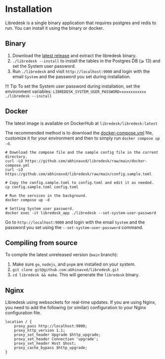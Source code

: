 # Installation

Libredesk is a single binary application that requires postgres and redis to run. You can install it using the binary or docker.

## Binary

1. Download the [latest release](https://github.com/abhinavxd/libredesk/releases) and extract the libredesk binary.
2. `./libredesk --install` to install the tables in the Postgres DB (⩾ 13) and set the System user password.
3. Run `./libredesk` and visit `http://localhost:9000` and login with the email `System` and the password you set during installation.

!!! Tip
    To set the System user password during installation, set the environment variables:
    `LIBREDESK_SYSTEM_USER_PASSWORD=xxxxxxxxxxx ./libredesk --install`


## Docker

The latest image is available on DockerHub at `libredesk/libredesk:latest`

The recommended method is to download the [docker-compose.yml](https://github.com/abhinavxd/libredesk/blob/main/docker-compose.yml) file, customize it for your environment and then to simply run `docker compose up -d`.

```shell
# Download the compose file and the sample config file in the current directory.
curl -LO https://github.com/abhinavxd/libredesk/raw/main/docker-compose.yml
curl -LO https://github.com/abhinavxd/libredesk/raw/main/config.sample.toml

# Copy the config.sample.toml to config.toml and edit it as needed.
cp config.sample.toml config.toml

# Run the services in the background.
docker compose up -d

# Setting System user password.
docker exec -it libredesk_app ./libredesk --set-system-user-password
```

Go to `http://localhost:9000` and login with the email `System` and the password you set using the `--set-system-user-password` command.


## Compiling from source

To compile the latest unreleased version (`main` branch):

1. Make sure `go`, `nodejs`, and `pnpm` are installed on your system.
2. `git clone git@github.com:abhinavxd/libredesk.git`
3. `cd libredesk && make`. This will generate the `libredesk` binary.


## Nginx

Libredesk using websockets for real-time updates. If you are using Nginx, you need to add the following (or similar) configuration to your Nginx configuration file.

```nginx
location / {
    proxy_pass http://localhost:9000;
    proxy_http_version 1.1;
    proxy_set_header Upgrade $http_upgrade;
    proxy_set_header Connection 'upgrade';
    proxy_set_header Host $host;
    proxy_cache_bypass $http_upgrade;
}
```